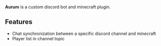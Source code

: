**Aurum** is a custom discord bot and minecraft plugin.

## Features
* Chat synchronization between a specific discord channel and minecraft
* Player list in channel topic
